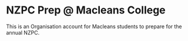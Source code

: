 # NZPC Prep @ Macleans College

This is an Organisation account for Macleans students to prepare for the annual NZPC.
